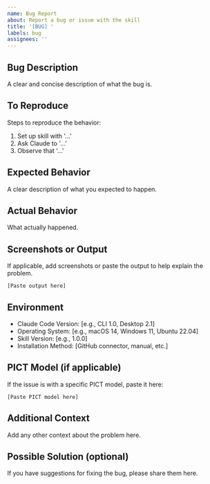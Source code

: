 ```yaml
---
name: Bug Report
about: Report a bug or issue with the skill
title: '[BUG] '
labels: bug
assignees: ''
---
```


## Bug Description

A clear and concise description of what the bug is.

## To Reproduce

Steps to reproduce the behavior:
1. Set up skill with '...'
2. Ask Claude to '...'
3. Observe that '...'

## Expected Behavior

A clear description of what you expected to happen.

## Actual Behavior

What actually happened.

## Screenshots or Output

If applicable, add screenshots or paste the output to help explain the problem.

```
[Paste output here]
```

## Environment

- Claude Code Version: [e.g., CLI 1.0, Desktop 2.1]
- Operating System: [e.g., macOS 14, Windows 11, Ubuntu 22.04]
- Skill Version: [e.g., 1.0.0]
- Installation Method: [GitHub connector, manual, etc.]

## PICT Model (if applicable)

If the issue is with a specific PICT model, paste it here:

```
[Paste PICT model here]
```

## Additional Context

Add any other context about the problem here.

## Possible Solution (optional)

If you have suggestions for fixing the bug, please share them here.
